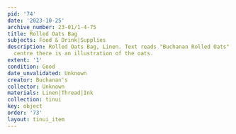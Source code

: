 ```yaml
---
pid: '74'
date: '2023-10-25'
archive_number: 23-01/1-4-75
title: Rolled Oats Bag
subjects: Food & Drink|Supplies
description: Rolled Oats Bag, Linen. Text reads "Buchanan Rolled Oats" and in the
  centre there is an illustration of the oats.
extent: '1'
condition: Good
date_unvalidated: Unknown
creator: Buchanan's
collector: Unknown
materials: Linen|Thread|Ink
collection: tinui
key: object
order: '73'
layout: tinui_item
---
```


